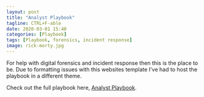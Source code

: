 ```yaml
---
layout: post
title: "Analyst Playbook"
tagline: CTRL+F-able
date: 2020-03-01 15:40
categories: [Playbook]
tags: [Playbook, forensics, incident response]
image: rick-morty.jpg
---
```


For help with digital forensics and incident response then this is the place to be. Due to formatting issues with this websites template I've had to host the playbook in a different theme. 

Check out the full playbook here, [Analyst Playbook](https://cybercodebear.github.io/analyst-playbook).
